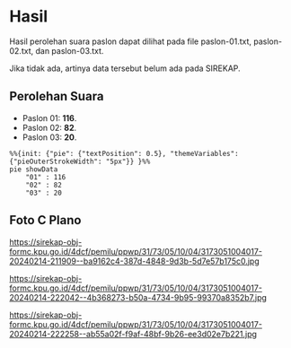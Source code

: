 # Hasil

Hasil perolehan suara paslon dapat dilihat pada file paslon-01.txt, paslon-02.txt, dan paslon-03.txt.

Jika tidak ada, artinya data tersebut belum ada pada SIREKAP.

## Perolehan Suara

 * Paslon 01: **116**.
 * Paslon 02: **82**.
 * Paslon 03: **20**.

```mermaid
%%{init: {"pie": {"textPosition": 0.5}, "themeVariables": {"pieOuterStrokeWidth": "5px"}} }%%
pie showData
    "01" : 116
    "02" : 82
    "03" : 20
```
## Foto C Plano

https://sirekap-obj-formc.kpu.go.id/4dcf/pemilu/ppwp/31/73/05/10/04/3173051004017-20240214-211909--ba9162c4-387d-4848-9d3b-5d7e57b175c0.jpg

https://sirekap-obj-formc.kpu.go.id/4dcf/pemilu/ppwp/31/73/05/10/04/3173051004017-20240214-222042--4b368273-b50a-4734-9b95-99370a8352b7.jpg

https://sirekap-obj-formc.kpu.go.id/4dcf/pemilu/ppwp/31/73/05/10/04/3173051004017-20240214-222258--ab55a02f-f9af-48bf-9b26-ee3d02e7b221.jpg
